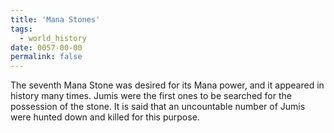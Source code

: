 ```yaml
---
title: 'Mana Stones'
tags:
  - world_history
date: 0057-00-00
permalink: false
---
```

The seventh Mana Stone was desired for its Mana power, and it appeared in history many times. Jumis were the first ones to be searched for the possession of the stone. It is said that an uncountable number of Jumis were hunted down and killed for this purpose.